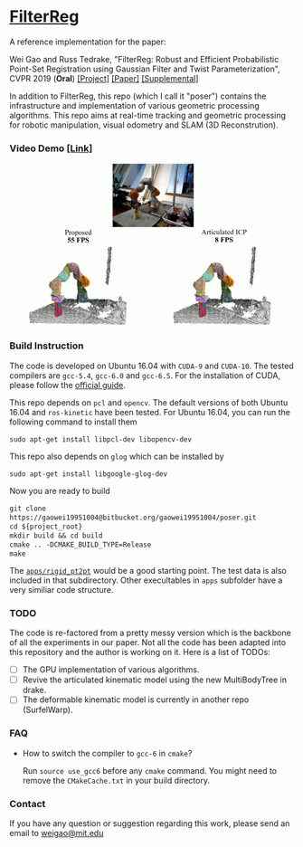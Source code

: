 # [FilterReg](<https://sites.google.com/view/filterreg/home>)

A reference implementation for the paper: 

Wei Gao and Russ Tedrake, "FilterReg: Robust and Efficient Probabilistic Point-Set Registration using Gaussian Filter and Twist Parameterization", CVPR 2019 (**Oral**)  [[Project]](<https://sites.google.com/view/filterreg/home>) [[Paper]](https://arxiv.org/abs/1811.10136) [[Supplemental]](https://drive.google.com/file/d/1R_E-v3vh7aq3uwg_EOmZEtItMn649rVI/view?usp=sharing)

In addition to FilterReg, this repo (which I call it "poser") contains the infrastructure and implementation of various geometric processing algorithms. This repo aims at real-time tracking and geometric processing for robotic manipulation, visual odometry and SLAM (3D Reconstrution).

### Video Demo [[Link]](https://youtu.be/k-YQVZfM0qg)

[![FilterReg](./doc/articulated.png)](https://youtu.be/k-YQVZfM0qg)

### Build Instruction

The code is developed on Ubuntu 16.04 with `CUDA-9` and `CUDA-10`. The tested compilers are `gcc-5.4`, `gcc-6.0` and `gcc-6.5`. For the installation of CUDA, please follow the [official guide](<https://developer.nvidia.com/cuda-downloads>).

This repo depends on `pcl` and `opencv`. The default versions of both Ubuntu 16.04 and `ros-kinetic` have been tested. For Ubuntu 16.04, you can run the following command to install them

```shell
sudo apt-get install libpcl-dev libopencv-dev
```

This repo also depends on `glog` which can be installed by

```shell
sudo apt-get install libgoogle-glog-dev
```

Now you are ready to build

```shell
git clone https://gaowei19951004@bitbucket.org/gaowei19951004/poser.git
cd ${project_root}
mkdir build && cd build
cmake .. -DCMAKE_BUILD_TYPE=Release
make
```

The [`apps/rigid_pt2pt`](<https://sites.google.com/view/filterreg/home>) would be a good starting point. The test data is also included in that subdirectory. Other execultables in `apps` subfolder have a very similiar code structure.

### TODO

The code is re-factored from a pretty messy version which is the backbone of all the experiments in our paper. Not all the code has been adapted into this repository and the author is working on it. Here is a list of TODOs:

- [ ] The GPU implementation of various algorithms.
- [ ] Revive the articulated kinematic model using the new MultiBodyTree in drake.
- [ ] The deformable kinematic model is currently in another repo (SurfelWarp).

### FAQ

- How to switch the compiler to `gcc-6` in `cmake`?

  Run `source use_gcc6` before any `cmake` command. You might need to remove the `CMakeCache.txt` in your build directory.

### Contact

If you have any question or suggestion regarding this work, please send an email to weigao@mit.edu